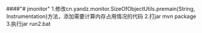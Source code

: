 ####"# jmonitor" 
1.修改cn.yandz.monitor.SizeOfObjectUtils.premain(String, Instrumentation)方法，添加需要计算内存占用情况的代码
2.打jar
mvn package
3.执行jar
run2.bat